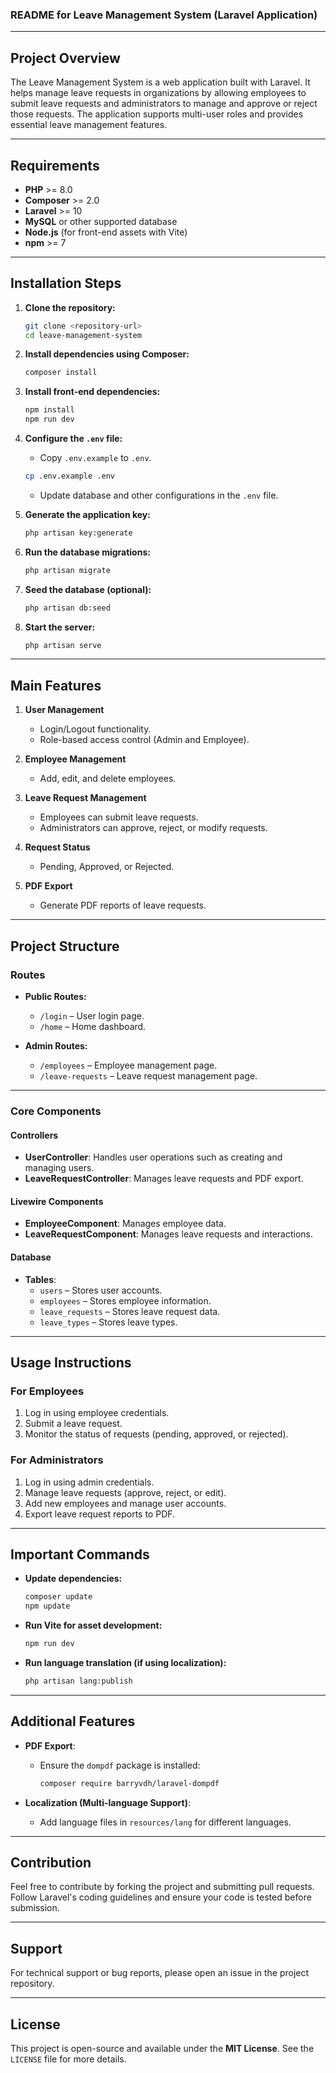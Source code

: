 ### **README for Leave Management System (Laravel Application)**

---

## **Project Overview**
The Leave Management System is a web application built with Laravel. It helps manage leave requests in organizations by allowing employees to submit leave requests and administrators to manage and approve or reject those requests. The application supports multi-user roles and provides essential leave management features.

---

## **Requirements**
- **PHP** >= 8.0
- **Composer** >= 2.0
- **Laravel** >= 10
- **MySQL** or other supported database
- **Node.js** (for front-end assets with Vite)
- **npm** >= 7

---

## **Installation Steps**

1. **Clone the repository:**
   ```bash
   git clone <repository-url>
   cd leave-management-system
   ```

2. **Install dependencies using Composer:**
   ```bash
   composer install
   ```

3. **Install front-end dependencies:**
   ```bash
   npm install
   npm run dev
   ```

4. **Configure the `.env` file:**
   - Copy `.env.example` to `.env`.
   ```bash
   cp .env.example .env
   ```
   - Update database and other configurations in the `.env` file.

5. **Generate the application key:**
   ```bash
   php artisan key:generate
   ```

6. **Run the database migrations:**
   ```bash
   php artisan migrate
   ```

7. **Seed the database (optional):**
   ```bash
   php artisan db:seed
   ```

8. **Start the server:**
   ```bash
   php artisan serve
   ```

---

## **Main Features**

1. **User Management**
   - Login/Logout functionality.
   - Role-based access control (Admin and Employee).

2. **Employee Management**
   - Add, edit, and delete employees.

3. **Leave Request Management**
   - Employees can submit leave requests.
   - Administrators can approve, reject, or modify requests.

4. **Request Status**
   - Pending, Approved, or Rejected.

5. **PDF Export**
   - Generate PDF reports of leave requests.

---

## **Project Structure**

### **Routes**
- **Public Routes:**
  - `/login` – User login page.
  - `/home` – Home dashboard.

- **Admin Routes:**
  - `/employees` – Employee management page.
  - `/leave-requests` – Leave request management page.

---

### **Core Components**

#### **Controllers**
- **UserController**: Handles user operations such as creating and managing users.
- **LeaveRequestController**: Manages leave requests and PDF export.

#### **Livewire Components**
- **EmployeeComponent**: Manages employee data.
- **LeaveRequestComponent**: Manages leave requests and interactions.

#### **Database**
- **Tables**: 
  - `users` – Stores user accounts.
  - `employees` – Stores employee information.
  - `leave_requests` – Stores leave request data.
  - `leave_types` – Stores leave types.

---

## **Usage Instructions**

### **For Employees**
1. Log in using employee credentials.
2. Submit a leave request.
3. Monitor the status of requests (pending, approved, or rejected).

### **For Administrators**
1. Log in using admin credentials.
2. Manage leave requests (approve, reject, or edit).
3. Add new employees and manage user accounts.
4. Export leave request reports to PDF.

---

## **Important Commands**

- **Update dependencies:**
  ```bash
  composer update
  npm update
  ```

- **Run Vite for asset development:**
  ```bash
  npm run dev
  ```

- **Run language translation (if using localization):**
  ```bash
  php artisan lang:publish
  ```

---

## **Additional Features**

- **PDF Export**:
  - Ensure the `dompdf` package is installed:
    ```bash
    composer require barryvdh/laravel-dompdf
    ```

- **Localization (Multi-language Support)**:
  - Add language files in `resources/lang` for different languages.

---

## **Contribution**

Feel free to contribute by forking the project and submitting pull requests. Follow Laravel's coding guidelines and ensure your code is tested before submission.

---

## **Support**

For technical support or bug reports, please open an issue in the project repository.

---

## **License**

This project is open-source and available under the **MIT License**. See the `LICENSE` file for more details.